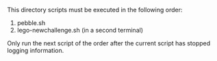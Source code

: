 This directory scripts must be executed in the following order:
1. pebble.sh
2. lego-newchallenge.sh (in a second terminal)

Only run the next script of the order after the current script has stopped logging information.
